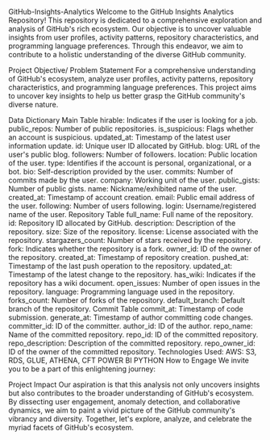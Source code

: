 GitHub-Insights-Analytics
Welcome to the GitHub Insights Analytics Repository! This repository is dedicated to a comprehensive exploration and analysis of GitHub's rich ecosystem. Our objective is to uncover valuable insights from user profiles, activity patterns, repository characteristics, and programming language preferences. Through this endeavor, we aim to contribute to a holistic understanding of the diverse GitHub community.

Project Objective/ Problem Statement
For a comprehensive understanding of GitHub's ecosystem, analyze user profiles, activity patterns, repository characteristics, and programming language preferences. This project aims to uncover key insights to help us better grasp the GitHub community's diverse nature.

Data Dictionary
Main Table
hirable: Indicates if the user is looking for a job.
public_repos: Number of public repositories.
is_suspicious: Flags whether an account is suspicious.
updated_at: Timestamp of the latest user information update.
id: Unique user ID allocated by GitHub.
blog: URL of the user's public blog.
followers: Number of followers.
location: Public location of the user.
type: Identifies if the account is personal, organizational, or a bot.
bio: Self-description provided by the user.
commits: Number of commits made by the user.
company: Working unit of the user.
public_gists: Number of public gists.
name: Nickname/exhibited name of the user.
created_at: Timestamp of account creation.
email: Public email address of the user.
following: Number of users following.
login: Username/registered name of the user.
Repository Table
full_name: Full name of the repository.
id: Repository ID allocated by GitHub.
description: Description of the repository.
size: Size of the repository.
license: License associated with the repository.
stargazers_count: Number of stars received by the repository.
fork: Indicates whether the repository is a fork.
owner_id: ID of the owner of the repository.
created_at: Timestamp of repository creation.
pushed_at: Timestamp of the last push operation to the repository.
updated_at: Timestamp of the latest change to the repository.
has_wiki: Indicates if the repository has a wiki document.
open_issues: Number of open issues in the repository.
language: Programming language used in the repository.
forks_count: Number of forks of the repository.
default_branch: Default branch of the repository.
Commit Table
commit_at: Timestamp of code submission.
generate_at: Timestamp of author committing code changes.
committer_id: ID of the committer.
author_id: ID of the author.
repo_name: Name of the committed repository.
repo_id: ID of the committed repository.
repo_description: Description of the committed repository.
repo_owner_id: ID of the owner of the committed repository.
Technologies Used:
AWS: S3, RDS, GLUE, ATHENA, CFT
POWER BI
PYTHON
How to Engage
We invite you to be a part of this enlightening journey:


Project Impact
Our aspiration is that this analysis not only uncovers insights but also contributes to the broader understanding of GitHub's ecosystem. By dissecting user engagement, anomaly detection, and collaborative dynamics, we aim to paint a vivid picture of the GitHub community's vibrancy and diversity. Together, let's explore, analyze, and celebrate the myriad facets of GitHub's ecosystem.
